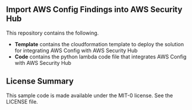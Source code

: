 ## Import AWS Config Findings into AWS Security Hub

This repository contains the following.

- **Template** contains the cloudformation template to deploy the solution for integrating AWS Config with AWS Security Hub
- **Code** contains the python lambda code file that integrates AWS Config with AWS Security Hub

## License Summary

This sample code is made available under the MIT-0 license. See the LICENSE file.
